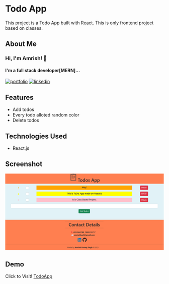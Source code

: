# Todo App

This project is a Todo App built with React. This is only frontend project based on classes.

##  About Me
###  Hi, I'm Amrish! 👋
#### I'm a full stack developer[MERN]...

[![portfolio](https://img.shields.io/badge/my_portfolio-fb923c?style=for-the-badge&logo&logoColor=white)](https://www.amrishpratapsingh.com/)    [![linkedin](https://img.shields.io/badge/linkedin-0A66C2?style=for-the-badge&logo=linkedin&logoColor=white)](https://www.linkedin.com/in/amrishkush/)


## Features

- Add todos
- Every todo alloted random color
- Delete todos


## Technologies Used

- React.js

## Screenshot

![App Screenshot](screenshot.png)

## Demo

Click to Visit!
[TodoApp](https://todoapp.amrishpratapsingh.com)
